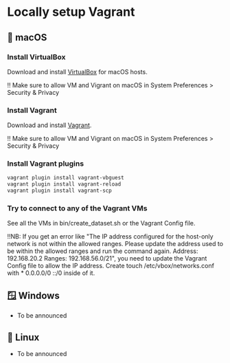 # Locally setup Vagrant

## 🍏 macOS

### Install VirtualBox

Download and install [VirtualBox](https://www.virtualbox.org/wiki/Downloads) for macOS hosts.

!! Make sure to allow VM and Vigrant on macOS in System Preferences > Security & Privacy

### Install Vagrant

Download and install [Vagrant](https://www.vagrantup.com/downloads).

!! Make sure to allow VM and Vigrant on macOS in System Preferences > Security & Privacy

### Install Vagrant plugins

```zsh
vagrant plugin install vagrant-vbguest
vagrant plugin install vagrant-reload
vagrant plugin install vagrant-scp
```

### Try to connect to any of the Vagrant VMs

See all the VMs in bin/create_dataset.sh or the Vagrant Config file.

!!NB: If you get an error like "The IP address configured for the host-only network is not within the allowed ranges. Please update the address used to be within the allowed ranges and run the command again. Address: 192.168.20.2 Ranges: 192.168.56.0/21", you need to update the Vagrant Config file to allow the IP address. Create touch /etc/vbox/networks.conf with \* 0.0.0.0/0 ::/0 inside of it.

## 🪟 Windows

- To be announced

## 🐧 Linux

- To be announced
